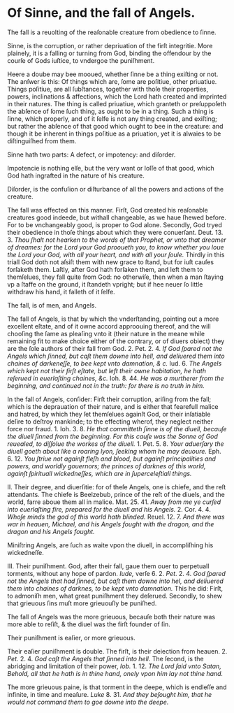 # Of Sinne, and the fall of Angels.

The fall is a reuolting of the reaſonable creature from obedience to ſinne.

Sinne, is the corruption, or rather depriuation of the firſt integritie. More plainely, it is a falling or turning from God, binding the offendour by the courſe of Gods iuſtice, to vndergoe the puniſhment.

Heere a doube may bee mooued, whether ſinne be a thing exiſting or not. The anſwer is this: Of things which are, ſome are poſitiue, other priuatiue. Things poſitiue, are all ſubſtances, together with thoſe their properties, powers, inclinations & affections, which the Lord hath created and imprinted in their natures. The thing is called priuatiue, which granteth or preſuppoſeth the abſence of ſome ſuch thing, as ought to be in a thing. Such a thing is ſinne, which properly, and of it ſelfe is not any thing created, and exiſting; but rather the abſence of that good which ought to bee in the creature: and though it be inherent in things poſitiue as a priuation, yet it is alwaies to be diſtinguiſhed from them.

Sinne hath two parts: A defect, or impotency: and diſorder.

Impotencie is nothing elſe, but the very want or loſſe of that good, which God hath ingrafted in the nature of his creature.

Diſorder, is the confuſion or diſturbance of all the powers and actions of the creature.

The fall was effected on this manner. Firſt, God created his reaſonable creatures good indeede, but withall changeable, as we haue ſhewed before. For to be vnchangeably good, is proper to God alone. Secondly, God tryed their obedience in thoſe things about which they were conuerſant. Deut. 13. 3. *Thou ſhalt not hearken to the words of that Prophet, or vnto that dreamer of dreames: for the Lord your God prooueth you, to know whether you loue the Lord your God, with all your heart, and with all your ſoule.* Thirdly in this triall God doth not aſsiſt them with new grace to ſtand, but for iuſt cauſes forſaketh them. Laſtly, after God hath forſaken them, and left them to themſelues, they fall quite from God: no otherwiſe, then when a man ſtaying vp a ſtaffe on the ground, it ſtandeth vpright; but if hee neuer ſo little withdraw his hand, it falleth of it ſelfe.

The fall, is of men, and Angels.

The fall of Angels, is that by which the vnderſtanding, pointing out a more excellent eſtate, and of it owne accord approouing thereof, and the will chooſing the ſame as pleaſing vnto it (their nature in the meane while remaining fit to make choice either of the contrary, or of diuers obiect) they are the ſole authors of their fall from God. 2. Pet. 2. 4. *If God ſpared not the Angels which ſinned, but caſt them downe into hell, and deliuered them into chaines of darkeneſſe, to bee kept vnto damnation, & c.* Iud. 6. *The Angels which kept not their firſt eſtate, but left their owne habitation, he hath reſerued in euerlaſting chaines, &c.* Ioh. 8. 44. *He was a murtherer from the beginning, and continued not in the truth: for there is no truth in him.*

In the fall of Angels, conſider: Firſt their corruption, ariſing from the fall; which is the deprauation of their nature, and is either that fearefull malice and hatred, by which they ſet themſelues againſt God, or their inſatiable deſire to deſtroy mankinde; to the effecting wherof, they neglect neither force nor fraud. 1. Ioh. 3. 8. *He that committeth ſinne is of the diuell, becauſe the diuell ſinned from the beginning. For this cauſe was the Sonne of God reuealed, to diſſolue the workes of the diuell.* 1. Pet. 5. 8. *Your aduerſary the diuell goeth about like a roaring lyon, ſeeking whom he may deuoure.* Eph. 6. 12. *You ſtriue not againſt fleſh and blood, but againſt principalities and powers, and worldly gouernors; the princes of darknes of this world, againſt ſpirituall wickedneſſes, which are in ſuperceleſtiall things.*

II. Their degree, and diuerſitie: for of theſe Angels, one is chiefe, and the reſt attendants. The chiefe is Beelzebub, prince of the reſt of the diuels, and the world, farre aboue them all in malice. Mat. 25. 41. *Away from me ye curſed into euerlaſting fire, prepared for the diuell and his Angels.* 2. Cor. 4. 4. *Whoſe minds the god of this world hath blinded.* Reuel. 12. 7. *And there was war in heauen, Michael, and his Angels fought with the dragon, and the dragon and his Angels fought.*

Miniſtring Angels, are ſuch as waite vpon the diuell, in accompliſhing his wickedneſſe.

III. Their puniſhment. God, after their fall, gaue them ouer to perpetuall torments, without any hope of pardon. *Iude,* verſe 6. 2. *Pet*. 2. 4. *God ſpared not the Angels that had ſinned, but caſt them downe into hel, and deliuered them into chaines of darknes, to be kept vnto damnation.* This he did: Firſt, to admoniſh men, what great puniſhment they deſerued. Secondly, to shew that grieuous ſins muſt more grieuouſly be puniſhed.

The fall of Angels was the more grieuous, becauſe both their nature was more able to reſiſt, & the diuel was the firſt founder of ſin.

Their puniſhment is eaſier, or more grieuous.

Their eaſier puniſhment is double. The firſt, is their deiection from heauen. 2. *Pet.* 2. 4. *God caſt the Angels that ſinned into hell.* The ſecond, is the abridging and limitation of their power, *Iob.* 1. 12. *The Lord ſaid vnto Satan, Behold, all that he hath is in thine hand, onely vpon him lay not thine hand.*

The more grieuous paine, is that torment in the deepe, which is endleſſe and infinite, in time and meaſure. *Luke* 8. 31. *And they beſought him, that he would not command them to goe downe into the deepe.*